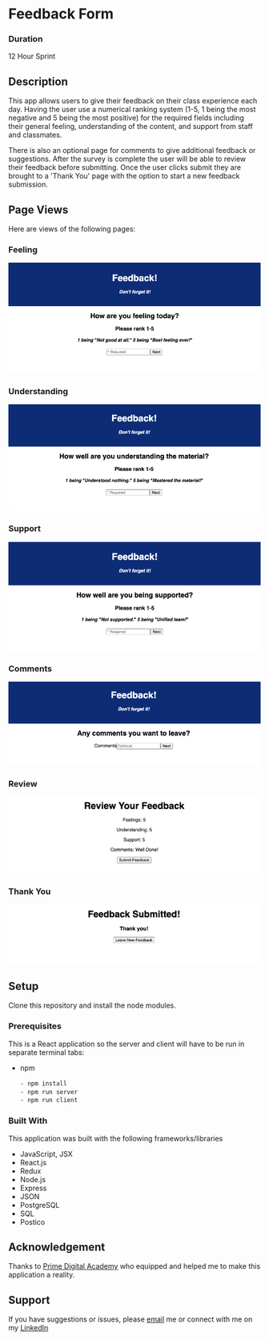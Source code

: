 # Feedback Form

### Duration

12 Hour Sprint 


## Description

This app allows users to give their feedback on their class experience each day. Having the user use a numerical ranking system (1-5, 1 being the most negative and 5 being the most positive) for the required fields including their general feeling, understanding of the content, and support from staff and classmates.


There is also an optional page for comments to give additional feedback or suggestions. After the survey is complete the user will be able to review their feedback before submitting. Once the user clicks submit they are brought to a 'Thank You' page with the option to start a new feedback submission.


## Page Views

Here are views of the following pages:

### Feeling
![Feedback](./wireframes/Feeling-view.png)


### Understanding 
![Feedback](./wireframes/Understanding-view.png)


### Support
![Feedback](./wireframes/Supported-view.png)


### Comments
![Feedback](./wireframes/Comments-view.png)


### Review
![Feedback](./wireframes/Review-view.png)


### Thank You
![Feedback](./wireframes/ThankYou-view.png)

## Setup 

Clone this repository and install the node modules.


### Prerequisites

This is a React application so the server and client will have to be run in separate terminal tabs: 
* npm
  ```sh
  - npm install
  - npm run server
  - npm run client
  ```

### Built With

This application was built with the following frameworks/libraries

- JavaScript, JSX
- React.js
- Redux
- Node.js
- Express
- JSON
- PostgreSQL
- SQL
- Postico


## Acknowledgement

Thanks to [Prime Digital Academy](www.primeacademy.io) who equipped and helped me to make this application a reality.  

## Support

If you have suggestions or issues, please [email](clay_webb@outlook.com) me or connect with me on my [LinkedIn](https://www.linkedin.com/in/clay-webb-5029b7180)
